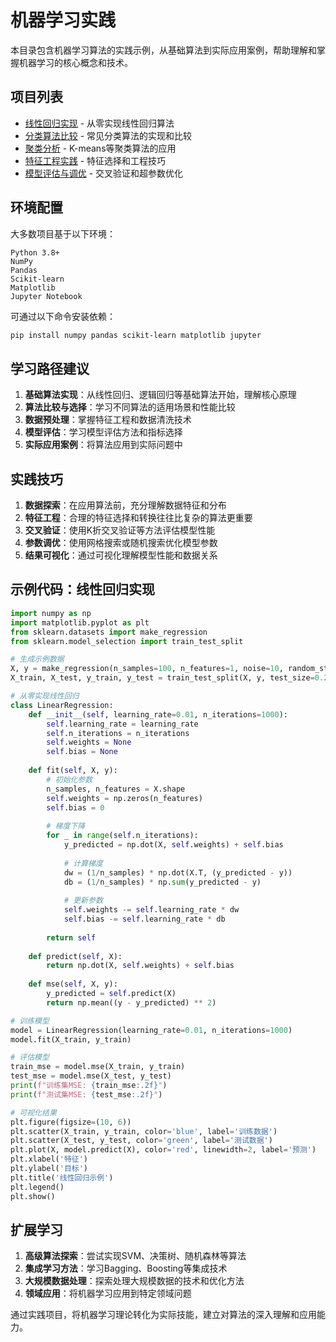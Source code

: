 # 机器学习实践

本目录包含机器学习算法的实践示例，从基础算法到实际应用案例，帮助理解和掌握机器学习的核心概念和技术。

## 项目列表

- [线性回归实现](./线性回归实现/README.md) - 从零实现线性回归算法
- [分类算法比较](./分类算法比较/README.md) - 常见分类算法的实现和比较
- [聚类分析](./聚类分析/README.md) - K-means等聚类算法的应用
- [特征工程实践](./特征工程实践/README.md) - 特征选择和工程技巧
- [模型评估与调优](./模型评估与调优/README.md) - 交叉验证和超参数优化

## 环境配置

大多数项目基于以下环境：

```
Python 3.8+
NumPy
Pandas
Scikit-learn
Matplotlib
Jupyter Notebook
```

可通过以下命令安装依赖：

```bash
pip install numpy pandas scikit-learn matplotlib jupyter
```

## 学习路径建议

1. **基础算法实现**：从线性回归、逻辑回归等基础算法开始，理解核心原理
2. **算法比较与选择**：学习不同算法的适用场景和性能比较
3. **数据预处理**：掌握特征工程和数据清洗技术
4. **模型评估**：学习模型评估方法和指标选择
5. **实际应用案例**：将算法应用到实际问题中

## 实践技巧

1. **数据探索**：在应用算法前，充分理解数据特征和分布
2. **特征工程**：合理的特征选择和转换往往比复杂的算法更重要
3. **交叉验证**：使用K折交叉验证等方法评估模型性能
4. **参数调优**：使用网格搜索或随机搜索优化模型参数
5. **结果可视化**：通过可视化理解模型性能和数据关系

## 示例代码：线性回归实现

```python
import numpy as np
import matplotlib.pyplot as plt
from sklearn.datasets import make_regression
from sklearn.model_selection import train_test_split

# 生成示例数据
X, y = make_regression(n_samples=100, n_features=1, noise=10, random_state=42)
X_train, X_test, y_train, y_test = train_test_split(X, y, test_size=0.2, random_state=42)

# 从零实现线性回归
class LinearRegression:
    def __init__(self, learning_rate=0.01, n_iterations=1000):
        self.learning_rate = learning_rate
        self.n_iterations = n_iterations
        self.weights = None
        self.bias = None
        
    def fit(self, X, y):
        # 初始化参数
        n_samples, n_features = X.shape
        self.weights = np.zeros(n_features)
        self.bias = 0
        
        # 梯度下降
        for _ in range(self.n_iterations):
            y_predicted = np.dot(X, self.weights) + self.bias
            
            # 计算梯度
            dw = (1/n_samples) * np.dot(X.T, (y_predicted - y))
            db = (1/n_samples) * np.sum(y_predicted - y)
            
            # 更新参数
            self.weights -= self.learning_rate * dw
            self.bias -= self.learning_rate * db
            
        return self
    
    def predict(self, X):
        return np.dot(X, self.weights) + self.bias
    
    def mse(self, X, y):
        y_predicted = self.predict(X)
        return np.mean((y - y_predicted) ** 2)

# 训练模型
model = LinearRegression(learning_rate=0.01, n_iterations=1000)
model.fit(X_train, y_train)

# 评估模型
train_mse = model.mse(X_train, y_train)
test_mse = model.mse(X_test, y_test)
print(f"训练集MSE: {train_mse:.2f}")
print(f"测试集MSE: {test_mse:.2f}")

# 可视化结果
plt.figure(figsize=(10, 6))
plt.scatter(X_train, y_train, color='blue', label='训练数据')
plt.scatter(X_test, y_test, color='green', label='测试数据')
plt.plot(X, model.predict(X), color='red', linewidth=2, label='预测')
plt.xlabel('特征')
plt.ylabel('目标')
plt.title('线性回归示例')
plt.legend()
plt.show()
```

## 扩展学习

1. **高级算法探索**：尝试实现SVM、决策树、随机森林等算法
2. **集成学习方法**：学习Bagging、Boosting等集成技术
3. **大规模数据处理**：探索处理大规模数据的技术和优化方法
4. **领域应用**：将机器学习应用到特定领域问题

通过实践项目，将机器学习理论转化为实际技能，建立对算法的深入理解和应用能力。
